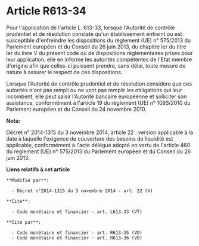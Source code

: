 # Article R613-34

Pour l'application de l'article L. 613-33, lorsque l'Autorité de contrôle prudentiel et de résolution constate qu'un
établissement enfreint ou est susceptible d'enfreindre les dispositions du règlement (UE) n° 575/2013 du Parlement européen
et du Conseil du 26 juin 2013, du chapitre Ier du titre Ier du livre V du présent code ou de dispositions réglementaires
prises pour leur application, elle en informe les autorités compétentes de l'Etat membre d'origine afin que celles-ci
puissent prendre, sans délai, toute mesure de nature à assurer le respect de ces dispositions. 

Lorsque l'Autorité de contrôle prudentiel et de résolution considère que ces autorités n'ont pas rempli ou ne vont pas
remplir les obligations qui leur incombent, elle peut saisir l'Autorité bancaire européenne et solliciter son assistance,
conformément à l'article 19 du règlement (UE) n° 1093/2010 du Parlement européen et du Conseil du 24 novembre 2010.

**Nota:**

Décret n° 2014-1315 du 3 novembre 2014, article 22 : version applicable à la date à laquelle l'exigence de couverture des
besoins de liquidité est applicable, conformément à l'acte délégué adopté en vertu de l'article 460 du règlement (UE) n°
575/2013 du Parlement européen et du Conseil du 26 juin 2013.

**Liens relatifs à cet article**

	**Modifié par**:

	  - Décret n°2014-1315 du 3 novembre 2014 - art. 22 (V)

	**Cite**:

	  - Code monétaire et financier - art. L613-33 (VT)

	**Cité par**:

	  - Code monétaire et financier - art. R613-35 (VD)
	  - Code monétaire et financier - art. R613-36 (VD)
